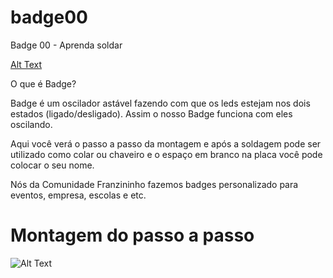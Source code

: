 # badge00
Badge 00 -  Aprenda soldar 

[Alt Text](https://github.com/dianasantos-ip/badge00/blob/master/Plaquinha%20Badge.png)

O que é Badge?

Badge é um oscilador astável fazendo com que os leds estejam nos dois estados (ligado/desligado). Assim o nosso Badge funciona com eles oscilando.

Aqui você verá o passo a passo da montagem e após a soldagem pode ser utilizado como colar ou chaveiro e o espaço em branco na placa você pode colocar o seu nome.

Nós da Comunidade Franzininho fazemos badges personalizado para eventos, empresa, escolas e etc.

# Montagem do passo a passo

![Alt Text](https://github.com/dianasantos-ip/badge00/blob/master/passo-a-passo-da-montagem-do-badge.svg)
